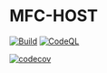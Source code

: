 # MFC-HOST

[![Build](https://github.com/WebDigitalStudio/MFC-HOST/actions/workflows/build.yml/badge.svg)](https://github.com/WebDigitalStudio/MFC-HOST/actions/workflows/build.yml)
[![CodeQL](https://github.com/WebDigitalStudio/MFC-HOST/actions/workflows/codeql.yml/badge.svg)](https://github.com/WebDigitalStudio/MFC-HOST/actions/workflows/codeql.yml)

[![codecov](https://codecov.io/gh/WebDigitalStudio/MFC-HOST/graph/badge.svg?token=IPGXM2L9ES)](https://codecov.io/gh/WebDigitalStudio/MFC-HOST)
